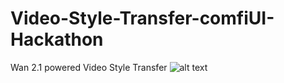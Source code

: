 # Video-Style-Transfer-comfiUI-Hackathon

Wan 2.1 powered Video Style Transfer
![alt text](https://i.imgur.com/6gCgAMi.png "Logo Title Text 1")

